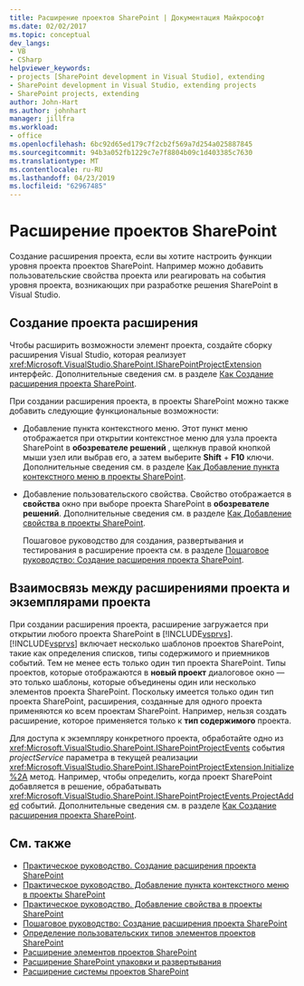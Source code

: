 ```yaml
---
title: Расширение проектов SharePoint | Документация Майкрософт
ms.date: 02/02/2017
ms.topic: conceptual
dev_langs:
- VB
- CSharp
helpviewer_keywords:
- projects [SharePoint development in Visual Studio], extending
- SharePoint development in Visual Studio, extending projects
- SharePoint projects, extending
author: John-Hart
ms.author: johnhart
manager: jillfra
ms.workload:
- office
ms.openlocfilehash: 6bc92d65ed179c7f2cb2f569a7d254a025887845
ms.sourcegitcommit: 94b3a052fb1229c7e7f8804b09c1d403385c7630
ms.translationtype: MT
ms.contentlocale: ru-RU
ms.lasthandoff: 04/23/2019
ms.locfileid: "62967485"
---
```

# <a name="extend-sharepoint-projects"></a>Расширение проектов SharePoint
  Создание расширения проекта, если вы хотите настроить функции уровня проекта проектов SharePoint. Например можно добавить пользовательские свойства проекта или реагировать на события уровня проекта, возникающих при разработке решения SharePoint в Visual Studio.

## <a name="create-project-extensions"></a>Создание проекта расширения
 Чтобы расширить возможности элемент проекта, создайте сборку расширения Visual Studio, которая реализует <xref:Microsoft.VisualStudio.SharePoint.ISharePointProjectExtension> интерфейс. Дополнительные сведения см. в разделе [Как Создание расширения проекта SharePoint](../sharepoint/how-to-create-a-sharepoint-project-extension.md).

 При создании расширения проекта, в проекты SharePoint можно также добавить следующие функциональные возможности:

- Добавление пункта контекстного меню. Этот пункт меню отображается при открытии контекстное меню для узла проекта SharePoint в **обозревателе решений** , щелкнув правой кнопкой мыши узел или выбрав его, а затем выберите **Shift** +  **F10** ключи. Дополнительные сведения см. в разделе [Как Добавление пункта контекстного меню в проекты SharePoint](../sharepoint/how-to-add-a-shortcut-menu-item-to-sharepoint-projects.md).

- Добавление пользовательского свойства. Свойство отображается в **свойства** окно при выборе проекта SharePoint в **обозревателе решений**. Дополнительные сведения см. в разделе [Как Добавление свойства в проекты SharePoint](../sharepoint/how-to-add-a-property-to-sharepoint-projects.md).

  Пошаговое руководство для создания, развертывания и тестирования в расширение проекта см. в разделе [Пошаговое руководство: Создание расширения проекта SharePoint](../sharepoint/walkthrough-creating-a-sharepoint-project-extension.md).

## <a name="understand-the-relationship-between-project-extensions-and-project-instances"></a>Взаимосвязь между расширениями проекта и экземплярами проекта
 При создании расширения проекта, расширение загружается при открытии любого проекта SharePoint в [!INCLUDE[vsprvs](../sharepoint/includes/vsprvs-md.md)]. [!INCLUDE[vsprvs](../sharepoint/includes/vsprvs-md.md)] включает несколько шаблонов проектов SharePoint, такие как определения списков, типы содержимого и приемников событий. Тем не менее есть только один тип проекта SharePoint. Типы проектов, которые отображаются в **новый проект** диалоговое окно — это только шаблоны, которые объединены один или несколько элементов проекта SharePoint. Поскольку имеется только один тип проекта SharePoint, расширения, созданные для одного проекта применяются ко всем проектам SharePoint. Например, нельзя создать расширение, которое применяется только к **тип содержимого** проекта.

 Для доступа к экземпляру конкретного проекта, обработайте одно из <xref:Microsoft.VisualStudio.SharePoint.ISharePointProjectEvents> события *projectService* параметра в текущей реализации <xref:Microsoft.VisualStudio.SharePoint.ISharePointProjectExtension.Initialize%2A> метод. Например, чтобы определить, когда проект SharePoint добавляется в решение, обрабатывать <xref:Microsoft.VisualStudio.SharePoint.ISharePointProjectEvents.ProjectAdded> событий. Дополнительные сведения см. в разделе [Как Создание расширения проекта SharePoint](../sharepoint/how-to-create-a-sharepoint-project-extension.md).

## <a name="see-also"></a>См. также
- [Практическое руководство. Создание расширения проекта SharePoint](../sharepoint/how-to-create-a-sharepoint-project-extension.md)
- [Практическое руководство. Добавление пункта контекстного меню в проекты SharePoint](../sharepoint/how-to-add-a-shortcut-menu-item-to-sharepoint-projects.md)
- [Практическое руководство. Добавление свойства в проекты SharePoint](../sharepoint/how-to-add-a-property-to-sharepoint-projects.md)
- [Пошаговое руководство: Создание расширения проекта SharePoint](../sharepoint/walkthrough-creating-a-sharepoint-project-extension.md)
- [Определение пользовательских типов элементов проектов SharePoint](../sharepoint/defining-custom-sharepoint-project-item-types.md)
- [Расширение элементов проектов SharePoint](../sharepoint/extending-sharepoint-project-items.md)
- [Расширение SharePoint упаковки и развертывания](../sharepoint/extending-sharepoint-packaging-and-deployment.md)
- [Расширение системы проектов SharePoint](../sharepoint/extending-the-sharepoint-project-system.md)
